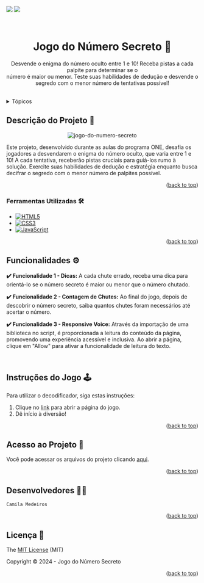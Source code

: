 <a name="readme-top"></a>

<p align="left">
  <img src="http://img.shields.io/static/v1?label=License&message=MIT&color=green&style=for-the-badge"/>
   <img src="http://img.shields.io/static/v1?label=STATUS&message=CONCLUIDO&color=GREEN&style=for-the-badge"/>
</p>

<br/>


<div align="center">
  
  <h1 align="center">Jogo do Número Secreto 🎲</h1>
  
</div>

<p align="center">
   Desvende o enigma do número oculto entre 1 e 10! Receba pistas a cada palpite para determinar se o<br>número é maior ou menor. Teste suas habilidades de dedução e desvende o segredo com o menor número de tentativas possível!
    <br/>
    <br/>
</p>


<!-- TABLE OF CONTENTS -->
<details>
  <summary>Tópicos</summary>
  <ol>
    <li>
      <a href="#descrição-do-projeto">Descrição do Projeto </a>
      <ul>
        <li><a href="#ferramentas-utilizadas">Ferramentas Utilizadas</a></li>
      </ul>
    </li>
    <li>
      <a href="#funcionalidades">Funcionalidades</a>
    </li>
    <li><a href="#instruções-do-jogo">Instruções do Jogo</a></li>
    <li><a href="#acesso-ao-projeto">Acesso ao Projeto</a></li>
    <li><a href="#desenvolvedores">Desenvolvedores</a></li>
    <li><a href="#licença">Licença</a></li>
  </ol>
</details>


<!-- ABOUT THE PROJECT -->
## Descrição do Projeto 📝

<div align="center">

![jogo-do-numero-secreto](https://github.com/medeiroscamila/jogo-do-numero-secreto/assets/139920123/e6434647-7f71-42e6-b86c-915d2161432a)

</div>

Este projeto, desenvolvido durante as aulas do programa ONE, desafia os jogadores a desvendarem o enigma do número oculto, que varia entre 1 e 10! A cada tentativa, receberão pistas cruciais para guiá-los rumo à solução. Exercite suas habilidades de dedução e estratégia enquanto busca decifrar o segredo com o menor número de palpites possível.

<p align="right">(<a href="#readme-top">back to top</a>)</p>


### Ferramentas Utilizadas 🛠️


* [![HTML5](https://img.shields.io/badge/html5-%23E34F26.svg?style=for-the-badge&logo=html5&logoColor=white)](HTML5-url)
* [![CSS3](https://img.shields.io/badge/css3-%231572B6.svg?style=for-the-badge&logo=css3&logoColor=white)](CSS3-url)
* [![JavaScript](https://img.shields.io/badge/javascript-%23323330.svg?style=for-the-badge&logo=javascript&logoColor=%23F7DF1E)](JavaScript-url)


<p align="right">(<a href="#readme-top">back to top</a>)</p>


<!-- GETTING STARTED -->
##  Funcionalidades ⚙️

**:heavy_check_mark: Funcionalidade 1 - Dicas:** A cada chute errado, receba uma dica para orientá-lo se o número secreto é maior ou menor que o número chutado.
  
**:heavy_check_mark: Funcionalidade 2 - Contagem de Chutes:** Ao final do jogo, depois de descobrir o número secreto, saiba quantos chutes foram necessários até acertar o número.
  
**:heavy_check_mark: Funcionalidade 3 - Responsive Voice:** Através da importação de uma biblioteca no script, é proporcionada a leitura do conteúdo da página, promovendo uma experiência acessível e inclusiva. Ao abrir a página, clique em "Allow" para ativar a funcionalidade de leitura do texto.

<br>

<!-- USAGE EXAMPLES -->
## Instruções do Jogo 🕹️

Para utilizar o decodificador, siga estas instruções:

<ol>
    <li>Clique no <a href="https://jogo-nu-lilac.vercel.app/">link</a> para abrir a página do jogo.</li>
    <li>Dê início à diversão!</li>
</ol>


<p align="right">(<a href="#readme-top">back to top</a>)</p>


<!-- ROADMAP -->
## Acesso ao Projeto 📁


Você pode acessar os arquivos do projeto clicando [aqui](https://github.com/medeiroscamila/jogo-do-numero-secreto). 

<p align="right">(<a href="#readme-top">back to top</a>)</p>

<!-- CONTRIBUTING -->
## Desenvolvedores 👩‍💻


`Camila Medeiros` 

<p align="right">(<a href="#readme-top">back to top</a>)</p>



<!-- LICENSE -->
## Licença 📄

The [MIT License](https://github.com/medeiroscamila/jogo-do-numero-secreto/blob/main/LICENSE) (MIT)

Copyright :copyright: 2024 - Jogo do Número Secreto

<p align="right">(<a href="#readme-top">back to top</a>)</p>

